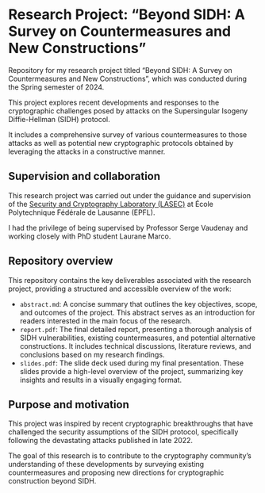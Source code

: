 # Research Project: “Beyond SIDH: A Survey on Countermeasures and New Constructions”

Repository for my research project titled “Beyond SIDH: A Survey on Countermeasures and New Constructions”, which was conducted during the Spring semester of 2024. 

This project explores recent developments and responses to the cryptographic challenges posed by attacks on the Supersingular Isogeny Diffie-Hellman (SIDH) protocol. 

It includes a comprehensive survey of various countermeasures to those attacks as well as potential new cryptographic protocols obtained by leveraging the attacks in a constructive manner.

## Supervision and collaboration

This research project was carried out under the guidance and supervision of the [Security and Cryptography Laboratory (LASEC)](https://lasec.epfl.ch/) at École Polytechnique Fédérale de Lausanne (EPFL). 

I had the privilege of being supervised by Professor Serge Vaudenay and working closely with PhD student Laurane Marco.

## Repository overview

This repository contains the key deliverables associated with the research project, providing a structured and accessible overview of the work:
- `abstract.md`: A concise summary that outlines the key objectives, scope, and outcomes of the project. This abstract serves as an introduction for readers interested in the main focus of the research.
- `report.pdf`: The final detailed report, presenting a thorough analysis of SIDH vulnerabilities, existing countermeasures, and potential alternative constructions. It includes technical discussions, literature reviews, and conclusions based on my research findings.
- `slides.pdf`: The slide deck used during my final presentation. These slides provide a high-level overview of the project, summarizing key insights and results in a visually engaging format.

## Purpose and motivation

This project was inspired by recent cryptographic breakthroughs that have challenged the security assumptions of the SIDH protocol, specifically following the devastating attacks published in late 2022. 

The goal of this research is to contribute to the cryptography community’s understanding of these developments by surveying existing countermeasures and proposing new directions for cryptographic construction beyond SIDH.